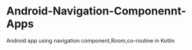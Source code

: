 # Android-Navigation-Componennt-Apps
Android app using navigation component,Room,co-routine in Kotlin
